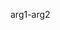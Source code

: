 <!-- docsub: begin -->
<!-- docsub: exec echo arg1 arg2 | tr ' ' - -->
arg1-arg2
<!-- docsub: end -->
